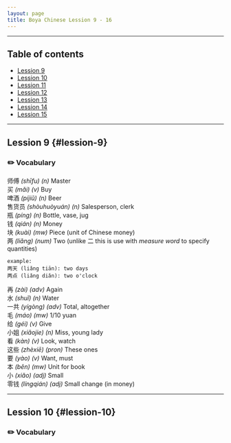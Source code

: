 ```yaml
---
layout: page
title: Boya Chinese Lession 9 - 16
---
```

---
## Table of contents

- [Lession 9](#lession-9)
- [Lession 10](#lession-10)
- [Lession 11](#lession-11)
- [Lession 12](#lession-12)
- [Lession 13](#lession-13)
- [Lession 14](#lession-14)
- [Lession 15](#lession-15)

---

## Lession 9 {#lession-9}
### ✏️ Vocabulary

<span class='pinyin'>师傅</span> *(shīfu) (n)* Master <br>
<span class='pinyin'>买</span> *(mǎi) (v)* Buy <br>
<span class='pinyin'>啤酒</span> *(píjiǔ) (n)* Beer <br>
<span class='pinyin'>售货员</span> *(shòuhuòyuán) (n)* Salesperson, clerk <br>
<span class='pinyin'>瓶</span> *(píng) (n)* Bottle, vase, jug <br>
<span class='pinyin'>钱</span> *(qián) (n)* Money <br>
<span class='pinyin'>块</span> *(kuài) (mw)* Piece (unit of Chinese money) <br>
<span class='pinyin'>两</span> *(liǎng) (num)* Two (unlike 二 this is use with *measure word* to specify quantities) <br>
```
example:
两天 (liǎng tiān): two days
两点 (liǎng diǎn): two o'clock
```
<span class='pinyin'>再</span> *(zài) (adv)* Again <br>
<span class='pinyin'>水</span> *(shuǐ) (n)* Water <br>
<span class='pinyin'>一共</span> *(yígòng) (adv)* Total, altogether <br>
<span class='pinyin'>毛</span> *(máo) (mw)* 1/10 yuan <br>
<span class='pinyin'>给</span> *(géi) (v)* Give <br>
<span class='pinyin'>小姐</span> *(xiǎojie) (n)* Miss, young lady <br>
<span class='pinyin'>看</span> *(kàn) (v)* Look, watch <br>
<span class='pinyin'>这些</span> *(zhèxiē) (pron)* These ones <br>
<span class='pinyin'>要</span> *(yào) (v)* Want, must <br>
<span class='pinyin'>本</span> *(běn) (mw)* Unit for book <br>
<span class='pinyin'>小</span> *(xiǎo) (adj)* Small <br>
<span class='pinyin'>零钱</span> *(língqián) (adj)* Small change (in money) <br>

---
## Lession 10 {#lession-10}
### ✏️ Vocabulary
